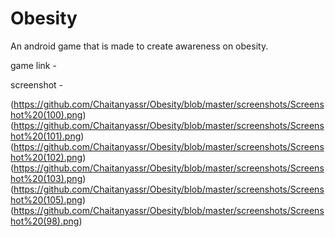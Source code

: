 # Obesity
An android game that is made to create awareness on obesity.

game link - 

screenshot - 

(https://github.com/Chaitanyassr/Obesity/blob/master/screenshots/Screenshot%20(100).png)
(https://github.com/Chaitanyassr/Obesity/blob/master/screenshots/Screenshot%20(101).png)
(https://github.com/Chaitanyassr/Obesity/blob/master/screenshots/Screenshot%20(102).png)
(https://github.com/Chaitanyassr/Obesity/blob/master/screenshots/Screenshot%20(103).png)
(https://github.com/Chaitanyassr/Obesity/blob/master/screenshots/Screenshot%20(105).png)
(https://github.com/Chaitanyassr/Obesity/blob/master/screenshots/Screenshot%20(98).png)

